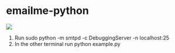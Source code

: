 # emailme-python

[<img src="https://img.shields.io/github/issues/badges/shields.svg">](https://dev.try.direct)

1) Run sudo python -m smtpd -c DebuggingServer -n localhost:25  
2) In the other terminal run python example.py
